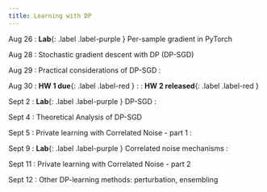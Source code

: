 ```yaml
---
title: Learning with DP
---
```


Aug 26
: **Lab**{: .label .label-purple }
    Per-sample gradient in PyTorch

Aug 28
: Stochastic gradient descent with DP (DP-SGD)


Aug 29
: Practical considerations of DP-SGD
    :

Aug 30
: **HW 1 due**{: .label .label-red }
    :
: **HW 2 released**{: .label .label-red }

Sept 2
: **Lab**{: .label .label-purple } DP-SGD
    : 

Sept 4
: Theoretical Analysis of DP-SGD

Sept 5
: Private learning with Correlated Noise - part 1
    :


Sept 9
: **Lab**{: .label .label-purple } Correlated noise mechanisms
    : 


Sept 11
: Private learning with Correlated Noise - part 2

Sept 12
: Other DP-learning methods: perturbation, ensembling
